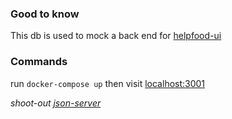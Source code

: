 ### Good to know

This db is used to mock a back end for [helpfood-ui](https://github.com/alp-ex/helpfood-ui)

### Commands

run `docker-compose up`
then visit [localhost:3001](http://0.0.0.0:3001)

_shoot-out [json-server](https://github.com/typicode/json-server)_
